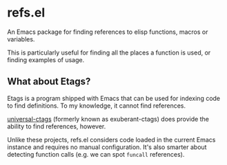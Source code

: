 # refs.el

An Emacs package for finding references to elisp functions, macros or
variables.

This is particularly useful for finding all the places a function is
used, or finding examples of usage.

## What about Etags?

Etags is a program shipped with Emacs that can be used for indexing
code to find definitions. To my knowledge, it cannot find references.

[universal-ctags](https://github.com/universal-ctags/ctags) (formerly
known as exuberant-ctags) does provide the ability to find references,
however.

Unlike these projects, refs.el considers code loaded in the current
Emacs instance and requires no manual configuration. It's also smarter
about detecting function calls (e.g. we can spot `funcall`
references).
